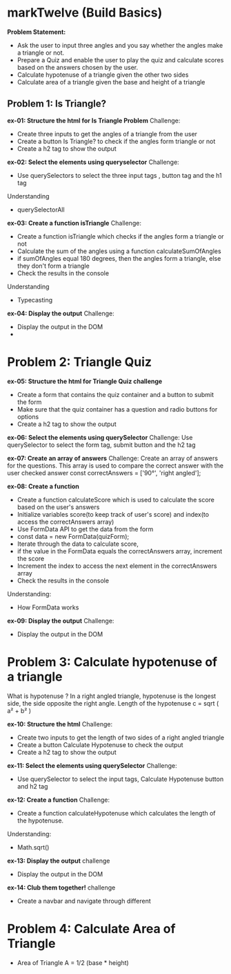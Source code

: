 # markTwelve (Build Basics)

**Problem Statement:**
* Ask the user to input three angles and you say whether the angles make a triangle or not.
* Prepare a Quiz and enable the user to play the quiz and calculate scores based on the answers chosen by the user.
* Calculate hypotenuse of a triangle given the other two sides
* Calculate area of a triangle given the base and height of a triangle

## Problem 1: Is Triangle?
**ex-01: Structure the html for Is Triangle Problem**
Challenge:
- Create three inputs to get the angles of a triangle from the user
- Create a button Is Triangle? to check if the angles form triangle or not
- Create a h2 tag to show the output

**ex-02: Select the elements using queryselector**
Challenge:
- Use querySelectors to select the three input tags , button tag and the h1 tag

Understanding
- querySelectorAll

**ex-03: Create a function isTriangle**
Challenge:
- Create a function isTriangle which checks if the angles form a triangle or not
- Calculate the sum of the angles using a function calculateSumOfAngles
- if sumOfAngles equal 180 degrees, then the angles form a triangle, else they don't form a triangle
- Check the results in the console

Understanding
- Typecasting

**ex-04: Display the output**
Challenge:
- Display the output in the DOM
- 
# Problem 2: Triangle Quiz
**ex-05: Structure the html for Triangle Quiz
challenge**
- Create a form that contains the quiz container and a button to submit the form
- Make sure that the quiz container has a question and radio buttons for options
- Create a h2 tag to show the output

**ex-06: Select the elements using querySelector**
Challenge:
Use querySelector to select the form tag, submit button and the h2 tag

**ex-07: Create an array of answers**
Challenge:
Create an array of answers for the questions. This array is used to compare the correct answer with the user checked answer
const correctAnswers = ['90°', 'right angled']; 

**ex-08: Create a function**
- Create a function calculateScore which is used to calculate the score based on the user's answers
- Initialize variables score(to keep track of user's score) and index(to access the correctAnswers array)
- Use FormData API to get the data from the form
- const data = new FormData(quizForm);
- Iterate through the data to calculate score,
- if the value in the FormData equals the correctAnswers array, increment the score
- Increment the index to access the next element in the correctAnswers array
- Check the results in the console

Understanding:
- How FormData works

**ex-09: Display the output**
Challenge:
- Display the output in the DOM

# Problem 3: Calculate hypotenuse of a triangle
What is hypotenuse ?
In a right angled triangle, hypotenuse is the longest side, the side opposite the right angle.
Length of the hypotenuse c = sqrt ( a² + b² )

**ex-10: Structure the html**
Challenge:
- Create two inputs to get the length of two sides of a right angled triangle
- Create a button Calculate Hypotenuse to check the output
- Create a h2 tag to show the output

**ex-11: Select the elements using querySelector**
Challenge:
- Use querySelector to select the input tags, Calculate Hypotenuse button and h2 tag

**ex-12: Create a function**
Challenge:
- Create a function calculateHypotenuse which calculates the length of the hypotenuse.

Understanding:
- Math.sqrt()

**ex-13: Display the output**
challenge
- Display the output in the DOM

**ex-14: Club them together!**
challenge
- Create a navbar and navigate through different

# Problem 4: Calculate Area of Triangle
- Area of Triangle A = 1/2 (base * height)
